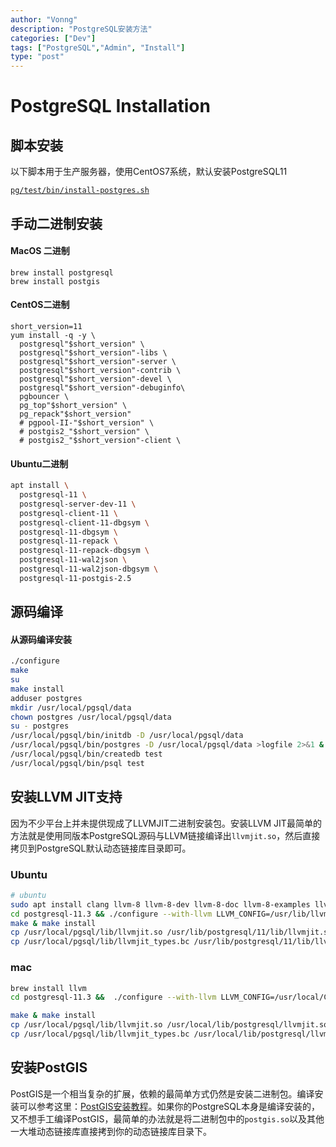 ```yaml
---
author: "Vonng"
description: "PostgreSQL安装方法"
categories: ["Dev"]
tags: ["PostgreSQL","Admin", "Install"]
type: "post"
---
```


# PostgreSQL Installation



## 脚本安装

以下脚本用于生产服务器，使用CentOS7系统，默认安装PostgreSQL11

[`pg/test/bin/install-postgres.sh`](https://github.com/Vonng/pg/blob/master/test/bin/install-postgres.sh)



## 手动二进制安装

#### MacOS 二进制

```
brew install postgresql
brew install postgis
```

#### CentOS二进制

```
short_version=11
yum install -q -y \
  postgresql"$short_version" \
  postgresql"$short_version"-libs \
  postgresql"$short_version"-server \
  postgresql"$short_version"-contrib \
  postgresql"$short_version"-devel \
  postgresql"$short_version"-debuginfo\
  pgbouncer \
  pg_top"$short_version" \
  pg_repack"$short_version"
  # pgpool-II-"$short_version" \
  # postgis2_"$short_version" \
  # postgis2_"$short_version"-client \
```

#### Ubuntu二进制

```bash
apt install \
  postgresql-11 \
  postgresql-server-dev-11 \
  postgresql-client-11 \
  postgresql-client-11-dbgsym \
  postgresql-11-dbgsym \
  postgresql-11-repack \
  postgresql-11-repack-dbgsym \
  postgresql-11-wal2json \
  postgresql-11-wal2json-dbgsym \
  postgresql-11-postgis-2.5
```



## 源码编译

#### 从源码编译安装

```bash
./configure
make
su
make install
adduser postgres
mkdir /usr/local/pgsql/data
chown postgres /usr/local/pgsql/data
su - postgres
/usr/local/pgsql/bin/initdb -D /usr/local/pgsql/data
/usr/local/pgsql/bin/postgres -D /usr/local/pgsql/data >logfile 2>&1 &
/usr/local/pgsql/bin/createdb test
/usr/local/pgsql/bin/psql test
```



## 安装LLVM JIT支持

因为不少平台上并未提供现成了LLVMJIT二进制安装包。安装LLVM JIT最简单的方法就是使用同版本PostgreSQL源码与LLVM链接编译出`llvmjit.so`，然后直接拷贝到PostgreSQL默认动态链接库目录即可。

### Ubuntu

```bash
# ubuntu
sudo apt install clang llvm-8 llvm-8-dev llvm-8-doc llvm-8-examples llvm-8-runtime llvm-8-tools zlib1g-dev zlib1g libreadline7 libreadline7-dbg libreadline-dev
cd postgresql-11.3 && ./configure --with-llvm LLVM_CONFIG=/usr/lib/llvm-8/bin/llvm-config
make & make install
cp /usr/local/pgsql/lib/llvmjit.so /usr/lib/postgresql/11/lib/llvmjit.so
cp /usr/local/pgsql/lib/llvmjit_types.bc /usr/lib/postgresql/11/lib/llvmjit_types.bc
```

###  mac

```bash
brew install llvm
cd postgresql-11.3 &&  ./configure --with-llvm LLVM_CONFIG=/usr/local/Cellar/llvm/8.0.0_1/bin/llvm-config

make & make install
cp /usr/local/pgsql/lib/llvmjit.so /usr/local/lib/postgresql/llvmjit.so
cp /usr/local/pgsql/lib/llvmjit_types.bc /usr/local/lib/postgresql/llvmjit_types.bc
```



## 安装PostGIS

PostGIS是一个相当复杂的扩展，依赖的最简单方式仍然是安装二进制包。编译安装可以参考这里：[PostGIS安装教程](../tools/postgis-install.md)。如果你的PostgreSQL本身是编译安装的，又不想手工编译PostGIS，最简单的办法就是将二进制包中的`postgis.so`以及其他一大堆动态链接库直接拷到你的动态链接库目录下。

